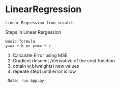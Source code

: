 # LinearRegression

```
Linear Regression from scratch
```

Steps in Linear Rergession
```
Basic formula 
y=wx + b or y=mx + c
```
1. Calculate Error using MSE
2. Gradient descent /derivative of the cost function
3. obtain w,b(weights) new values
4. repeate step1 until error is low

```
 Note: run app.py
 ```